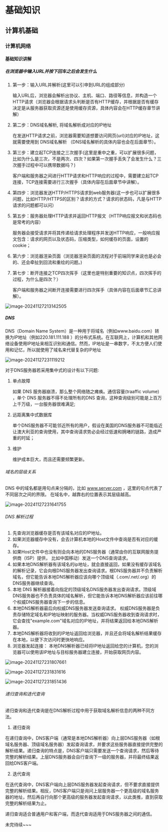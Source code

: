 # 基础知识

## 计算机基础

### 计算机⽹络

#### 基础知识讲解

##### 在浏览器中输⼊URL并按下回车之后会发生什么

1. 第一步：输⼊URL并解析(这⾥可以引申到URL的组成部分)
   
   输⼊URL后，浏览器会解析出协议、主机、端⼝、路径等信息，并构造⼀个HTTP请求（浏览器会根据请求头判断是否有HTTP缓存，并根据是否有缓存决定是从服务器获取资源还是使⽤缓存资源，具体内容会在HTTP缓存章节讲解）
   
2. 第二步：DNS域名解析, 将域名解析成对应的IP地址
   
   在发送HTTP请求之前，浏览器需要知道想要访问⽹⻚(url)对应的IP地址，这就需要使⽤到 DNS域名解析 （DNS域名解析的具体内容也会在后⾯章节）。
   
3. 第三步：建⽴起TCP连接之三次握⼿(这⾥是重中之重，可以扩展很多问题，⽐如为什么是三次，不是两次、四次？如果第⼀次握⼿丢失了会发⽣什么？三次握手过程中可以携带数据吗？)
   
   客户端和服务器之间进⾏HTTP请求和HTTP响应的过程中，需要建⽴起TCP连接，TCP连接需要进⾏三次握⼿（具体内容在后⾯章节中讲解）。
   
4. 第四步：浏览器发送HTTP/HTTPS请求到web服务器(这⼀步也可以扩展很多问题，⽐如HTTP/HTTPS的区别？请求的⽅式？请求的状态码，凡是与HTTP请求的问题都可以问）
   
5. 第五步：服务器处理HTTP请求并返回HTTP报⽂（HTTP响应报⽂和状态码也是常考的内容）
   
   服务器会接受请求并将其传递给请求处理程序并发送HTTP响应，⼀般响应报⽂包含：请求的⽹⻚以及状态码，压缩类型，如何缓存的⻚⾯，设置的cookie；
   
6. 第六步：浏览器渲染页面（浏览器渲染⻚⾯的流程对于前端同学来说也是必会的、还会牵扯到回流和重绘的问题。)

7. 第七步：断开连接之TCP四次挥⼿（这⾥也是特别重要的知识点，四次挥⼿的过程，为什么是四次？）

   客户端和服务器之间断开连接需要进⾏四次挥⼿（具体内容在后⾯章节汇总讲解）。

![image-20241127213142505](/images/image-20241127213142505.png)



##### DNS

DNS（Domain Name System）是⼀种⽤于将域名（例如www.baidu.com）转换为IP地址（例如220.181.111.188 ）的分布式系统。在互联⽹上，计算机和其他⽹络设备使⽤IP地址来相互识别和通信。然⽽，IP地址是⼀串数字，不太⽅便⼈们使⽤和记忆，所以就使⽤了域名来代替复杂的IP地址

![image-20241127231119212](/images/image-20241127231119212.png)

对于DNS服务器若采⽤集中式的设计有以下问题:

1. 单点故障

   如果 DNS 服务器崩溃，那么整个⽹络随之瘫痪。通信容量(traaffic volume) ，单个 DNS 服务器不得不处理所有的DNS 查询，这种查询级别可能是上百万上千万级，⼀台服务器很难满⾜;

2. 远距离集中式数据库

   单个DNS服务器不可能邻近所有的⽤户，假设在美国的DNS服务器不可能临近让澳⼤利亚的查询使⽤，其中查询请求势必会经过低速和拥堵的链路，造成严重的时延；

3. 维护

   维护成本巨⼤，⽽且还需要频繁更新。

###### 域名的层级关系

DNS 中的域名都是⽤句点来分隔的，⽐如 www.server.com ，这⾥的句点代表了不同层次之间的界限。 在域名中，越靠右的位置表示其层级越⾼。

![image-20241127231641755](/images/image-20241127231641755.png)

###### DNS 解析过程

1. 先查询浏览器缓存是否有该域名对应的IP地址。
2. 如果浏览器缓存中没有，会去计算机本地的Host⽂件中查询是否有对应的缓存。
3. 如果Host⽂件中也没有则会向本地的DNS服务器（通常由你的互联⽹服务提供商（ISP）提供， ⽐如中国移动）发送⼀个DNS查询请求。
4. 如果本地DNS解析器有该域名的ip地址，就会直接返回，如果没有缓存该域名的解析记录，它会向根DNS服务器发出查询请求。根DNS服务器并不负责解析域名，但它能告诉本地DNS解析器应该向哪个顶级域（.com/.net/.org）的DNS服务器继续查询。
5. 本地 DNS 解析器接着向指定的顶级域名DNS服务器发出查询请求。顶级域DNS服务器也不负责具体的域名解析，但它能告诉本地DNS解析器应该前往哪个权威DNS服务器查询下⼀步的信息。
6. 本地DNS解析器最后向权威DNS服务器发送查询请求。 权威DNS服务器是负责存储特定域名和IP地址映射的服务器。当权威DNS服务器收到查询请求时，它会查找"example.com"域名对应的IP地址，并将结果返回给本地DNS解析器。
7. 本地DNS解析器将收到的IP地址返回给浏览器，并且还会将域名解析结果缓存在本地，以便下次访问时更快地响应。
8. 浏览器发起连接： 本地DNS解析器已经将IP地址返回给您的计算机，您的浏览器可以使⽤该IP地址与⽬标服务器建⽴连接，开始获取⽹⻚内容。

![image-20241127231807661](/images/image-20241127231807661.png)

![image-20241127231831616](/images/image-20241127231831616.png)

![image-20241127231851436](/images/image-20241127231851436.png)

###### 递归查询和迭代查询

递归查询和迭代查询是在DNS解析过程中⽤于获取域名解析信息的两种不同⽅法。
1. 递归查询

  在递归查询中，DNS客户端（通常是本地DNS解析器）向上层DNS服务器（如根域名服务器、顶级域名服务器）发起查询请求，并要求这些服务器直接提供完整的解析结果。递归查询的特点是，DNS客户端只需要发送⼀个查询请求，然后等待完整的解析结果。上层DNS服务器会⾃⾏查询下⼀级的服务器，并将最终结果返回给DNS客户端。

2. 迭代查询

  在迭代查询中，DNS客户端向上层DNS服务器发起查询请求，但不要求直接提供完整的解析结果。相反，DNS客户端只是询问上层服务器⼀个更⾼级的域名服务器的地址，然后再⾃⾏向那个更⾼级的服务器发起查询请求，以此类推，直到获取完整的解析结果为⽌。

递归查询适合普通⽤户和客户端，⽽迭代查询适⽤于DNS服务器之间的通信。





未完待续~~~

